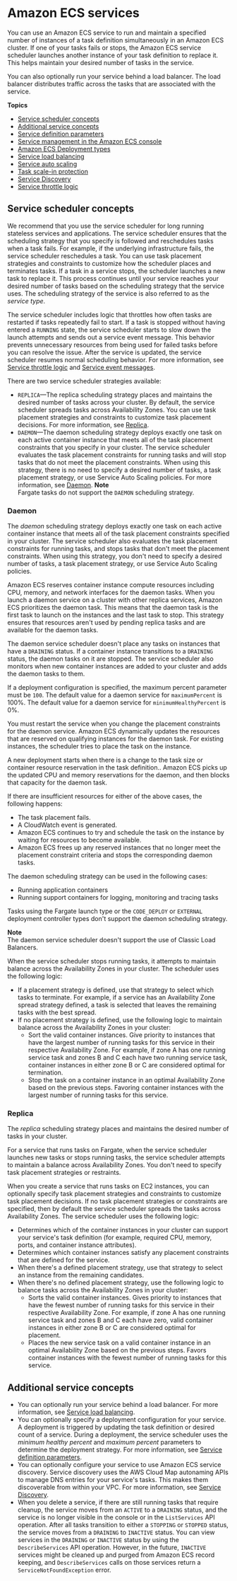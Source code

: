 # Amazon ECS services<a name="ecs_services"></a>

You can use an Amazon ECS service to run and maintain a specified number of instances of a task definition simultaneously in an Amazon ECS cluster\. If one of your tasks fails or stops, the Amazon ECS service scheduler launches another instance of your task definition to replace it\. This helps maintain your desired number of tasks in the service\.

You can also optionally run your service behind a load balancer\. The load balancer distributes traffic across the tasks that are associated with the service\.

**Topics**
+ [Service scheduler concepts](#service_scheduler)
+ [Additional service concepts](#service_concepts)
+ [Service definition parameters](service_definition_parameters.md)
+ [Service management in the Amazon ECS console](manage-service.md)
+ [Amazon ECS Deployment types](deployment-types.md)
+ [Service load balancing](service-load-balancing.md)
+ [Service auto scaling](service-auto-scaling.md)
+ [Task scale\-in protection](task-scale-in-protection.md)
+ [Service Discovery](service-discovery.md)
+ [Service throttle logic](service-throttle-logic.md)

## Service scheduler concepts<a name="service_scheduler"></a>

We recommend that you use the service scheduler for long running stateless services and applications\. The service scheduler ensures that the scheduling strategy that you specify is followed and reschedules tasks when a task fails\. For example, if the underlying infrastructure fails, the service scheduler reschedules a task\. You can use task placement strategies and constraints to customize how the scheduler places and terminates tasks\. If a task in a service stops, the scheduler launches a new task to replace it\. This process continues until your service reaches your desired number of tasks based on the scheduling strategy that the service uses\. The scheduling strategy of the service is also referred to as the *service type*\.

The service scheduler includes logic that throttles how often tasks are restarted if tasks repeatedly fail to start\. If a task is stopped without having entered a `RUNNING` state, the service scheduler starts to slow down the launch attempts and sends out a service event message\. This behavior prevents unnecessary resources from being used for failed tasks before you can resolve the issue\. After the service is updated, the service scheduler resumes normal scheduling behavior\. For more information, see [Service throttle logic](service-throttle-logic.md) and [Service event messages](service-event-messages.md)\.

There are two service scheduler strategies available:
+ `REPLICA`—The replica scheduling strategy places and maintains the desired number of tasks across your cluster\. By default, the service scheduler spreads tasks across Availability Zones\. You can use task placement strategies and constraints to customize task placement decisions\. For more information, see [Replica](#service_scheduler_replica)\.
+ `DAEMON`—The daemon scheduling strategy deploys exactly one task on each active container instance that meets all of the task placement constraints that you specify in your cluster\. The service scheduler evaluates the task placement constraints for running tasks and will stop tasks that do not meet the placement constraints\. When using this strategy, there is no need to specify a desired number of tasks, a task placement strategy, or use Service Auto Scaling policies\. For more information, see [Daemon](#service_scheduler_daemon)\.
**Note**  
Fargate tasks do not support the `DAEMON` scheduling strategy\.

### Daemon<a name="service_scheduler_daemon"></a>

The *daemon* scheduling strategy deploys exactly one task on each active container instance that meets all of the task placement constraints specified in your cluster\. The service scheduler also evaluates the task placement constraints for running tasks, and stops tasks that don't meet the placement constraints\. When using this strategy, you don't need to specify a desired number of tasks, a task placement strategy, or use Service Auto Scaling policies\.

Amazon ECS reserves container instance compute resources including CPU, memory, and network interfaces for the daemon tasks\. When you launch a daemon service on a cluster with other replica services, Amazon ECS prioritizes the daemon task\. This means that the daemon task is the first task to launch on the instances and the last task to stop\. This strategy ensures that resources aren't used by pending replica tasks and are available for the daemon tasks\.

The daemon service scheduler doesn't place any tasks on instances that have a `DRAINING` status\. If a container instance transitions to a `DRAINING` status, the daemon tasks on it are stopped\. The service scheduler also monitors when new container instances are added to your cluster and adds the daemon tasks to them\.

If a deployment configuration is specified, the maximum percent parameter must be `100`\. The default value for a daemon service for `maximumPercent` is 100%\. The default value for a daemon service for `minimumHealthyPercent` is 0%\.

You must restart the service when you change the placement constraints for the daemon service\. Amazon ECS dynamically updates the resources that are reserved on qualifying instances for the daemon task\. For existing instances, the scheduler tries to place the task on the instance\. 

A new deployment starts when there is a change to the task size or container resource reservation in the task definition\.\. Amazon ECS picks up the updated CPU and memory reservations for the daemon, and then blocks that capacity for the daemon task\.

If there are insufficient resources for either of the above cases, the following happens:
+ The task placement fails\.
+ A CloudWatch event is generated\.
+ Amazon ECS continues to try and schedule the task on the instance by waiting for resources to become available\. 
+ Amazon ECS frees up any reserved instances that no longer meet the placement constraint criteria and stops the corresponding daemon tasks\.

The daemon scheduling strategy can be used in the following cases:
+ Running application containers
+ Running support containers for logging, monitoring and tracing tasks

Tasks using the Fargate launch type or the `CODE_DEPLOY` or `EXTERNAL` deployment controller types don't support the daemon scheduling strategy\.

**Note**  
The daemon service scheduler doesn't support the use of Classic Load Balancers\.

When the service scheduler stops running tasks, it attempts to maintain balance across the Availability Zones in your cluster\. The scheduler uses the following logic: 
+ If a placement strategy is defined, use that strategy to select which tasks to terminate\. For example, if a service has an Availability Zone spread strategy defined, a task is selected that leaves the remaining tasks with the best spread\.
+ If no placement strategy is defined, use the following logic to maintain balance across the Availability Zones in your cluster:
  + Sort the valid container instances\. Give priority to instances that have the largest number of running tasks for this service in their respective Availability Zone\. For example, if zone A has one running service task and zones B and C each have two running service task, container instances in either zone B or C are considered optimal for termination\.
  + Stop the task on a container instance in an optimal Availability Zone based on the previous steps\. Favoring container instances with the largest number of running tasks for this service\.

### Replica<a name="service_scheduler_replica"></a>

The *replica* scheduling strategy places and maintains the desired number of tasks in your cluster\.

For a service that runs tasks on Fargate, when the service scheduler launches new tasks or stops running tasks, the service scheduler attempts to maintain a balance across Availability Zones\. You don't need to specify task placement strategies or restraints\.

When you create a service that runs tasks on EC2 instances, you can optionally specify task placement strategies and constraints to customize task placement decisions\. If no task placement strategies or constraints are specified, then by default the service scheduler spreads the tasks across Availability Zones\. The service scheduler uses the following logic:
+ Determines which of the container instances in your cluster can support your service's task definition \(for example, required CPU, memory, ports, and container instance attributes\)\.
+ Determines which container instances satisfy any placement constraints that are defined for the service\.
+ When there's a defined placement strategy, use that strategy to select an instance from the remaining candidates\.
+ When there's no defined placement strategy, use the following logic to balance tasks across the Availability Zones in your cluster:
  + Sorts the valid container instances\. Gives priority to instances that have the fewest number of running tasks for this service in their respective Availability Zone\. For example, if zone A has one running service task and zones B and C each have zero, valid container instances in either zone B or C are considered optimal for placement\.
  + Places the new service task on a valid container instance in an optimal Availability Zone based on the previous steps\. Favors container instances with the fewest number of running tasks for this service\.

## Additional service concepts<a name="service_concepts"></a>
+ You can optionally run your service behind a load balancer\. For more information, see [Service load balancing](service-load-balancing.md)\.
+ You can optionally specify a deployment configuration for your service\. A deployment is triggered by updating the task definition or desired count of a service\. During a deployment, the service scheduler uses the *minimum healthy percent* and *maximum percent* parameters to determine the deployment strategy\. For more information, see [Service definition parameters](service_definition_parameters.md)\.
+ You can optionally configure your service to use Amazon ECS service discovery\. Service discovery uses the AWS Cloud Map autonaming APIs to manage DNS entries for your service's tasks\. This makes them discoverable from within your VPC\. For more information, see [Service Discovery](service-discovery.md)\.
+ When you delete a service, if there are still running tasks that require cleanup, the service moves from an `ACTIVE` to a `DRAINING` status, and the service is no longer visible in the console or in the `ListServices` API operation\. After all tasks transition to either a `STOPPING` or `STOPPED` status, the service moves from a `DRAINING` to `INACTIVE` status\. You can view services in the `DRAINING` or `INACTIVE` status by using the `DescribeServices` API operation\. However, in the future, `INACTIVE` services might be cleaned up and purged from Amazon ECS record keeping, and `DescribeServices` calls on those services return a `ServiceNotFoundException` error\.